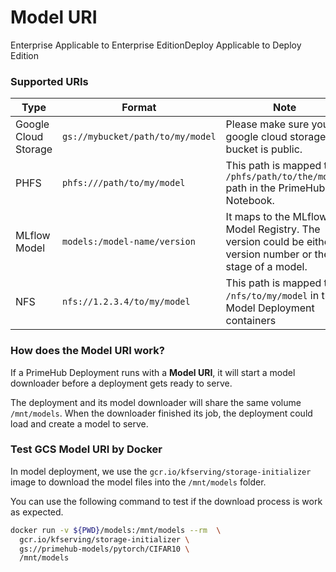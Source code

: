 # Model URI

Enterprise Applicable to Enterprise EditionDeploy Applicable to Deploy Edition

### Supported URIs

| Type                 | Format                           | Note                                                                                                        |
| -------------------- | -------------------------------- | ----------------------------------------------------------------------------------------------------------- |
| Google Cloud Storage | `gs://mybucket/path/to/my/model` | Please make sure your google cloud storage bucket is public.                                                |
| PHFS                 | `phfs:///path/to/my/model`       | This path is mapped to `/phfs/path/to/the/model` path in the PrimeHub Notebook.                             |
| MLflow Model         | `models:/model-name/version`     | It maps to the MLflow Model Registry. The version could be either a version number or the stage of a model. |
| NFS                  | `nfs://1.2.3.4/to/my/model`      | This path is mapped to `/nfs/to/my/model` in the Model Deployment containers                                |

### How does the Model URI work?

If a PrimeHub Deployment runs with a **Model URI**, it will start a model downloader before a deployment gets ready to serve.

The deployment and its model downloader will share the same volume `/mnt/models`. When the downloader finished its job, the deployment could load and create a model to serve.

### Test GCS Model URI by Docker

In model deployment, we use the `gcr.io/kfserving/storage-initializer` image to download the model files into the `/mnt/models` folder.

You can use the following command to test if the download process is work as expected.

```bash
docker run -v ${PWD}/models:/mnt/models --rm  \
  gcr.io/kfserving/storage-initializer \
  gs://primehub-models/pytorch/CIFAR10 \
  /mnt/models
```
